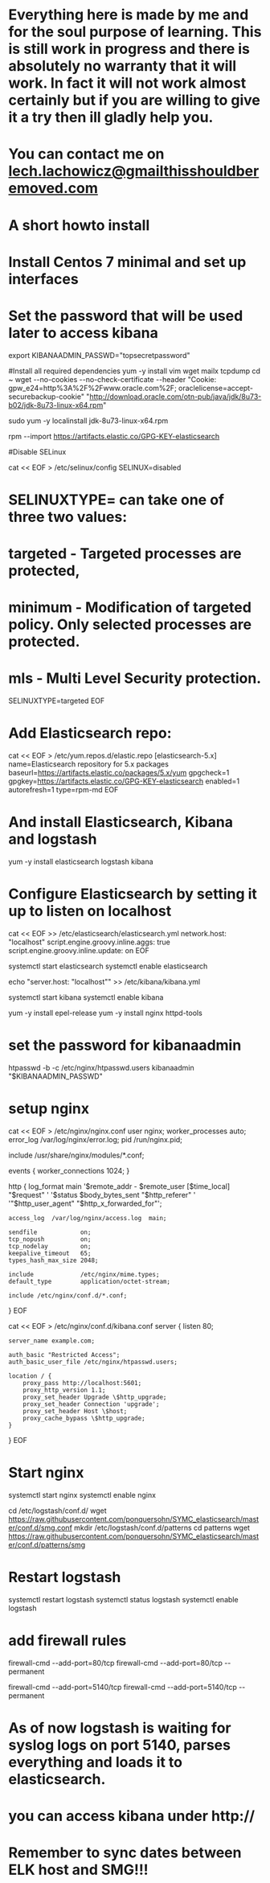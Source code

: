 # Everything here is made by me and for the soul purpose of learning. This is still work in progress and there is absolutely no warranty that it will work. In fact it will not work almost certainly but if you are willing to give it a try then ill gladly help you.
# You can contact me on lech.lachowicz@gmailthisshouldberemoved.com


# A short howto install
# Install Centos 7 minimal and set up interfaces

# Set the password that will be used later to access kibana
export KIBANAADMIN_PASSWD="topsecretpassword"
 
#Install all required dependencies
yum -y install vim wget mailx tcpdump
cd ~
wget --no-cookies --no-check-certificate --header "Cookie: gpw_e24=http%3A%2F%2Fwww.oracle.com%2F; oraclelicense=accept-securebackup-cookie" "http://download.oracle.com/otn-pub/java/jdk/8u73-b02/jdk-8u73-linux-x64.rpm"

sudo yum -y localinstall jdk-8u73-linux-x64.rpm

rpm --import https://artifacts.elastic.co/GPG-KEY-elasticsearch

#Disable SELinux

cat << EOF > /etc/selinux/config
SELINUX=disabled
# SELINUXTYPE= can take one of three two values:
#     targeted - Targeted processes are protected,
#     minimum - Modification of targeted policy. Only selected processes are protected.
#     mls - Multi Level Security protection.
SELINUXTYPE=targeted
EOF

# Add Elasticsearch repo:

cat << EOF > /etc/yum.repos.d/elastic.repo
[elasticsearch-5.x]
name=Elasticsearch repository for 5.x packages
baseurl=https://artifacts.elastic.co/packages/5.x/yum
gpgcheck=1
gpgkey=https://artifacts.elastic.co/GPG-KEY-elasticsearch
enabled=1
autorefresh=1
type=rpm-md
EOF

# And install Elasticsearch, Kibana and logstash
yum -y install elasticsearch logstash kibana

# Configure Elasticsearch by setting it up to listen on localhost
cat << EOF >> /etc/elasticsearch/elasticsearch.yml
network.host: "localhost"
script.engine.groovy.inline.aggs: true
script.engine.groovy.inline.update: on
EOF

systemctl start elasticsearch
systemctl enable elasticsearch

echo "server.host: \"localhost\"" >> /etc/kibana/kibana.yml

systemctl start kibana
systemctl enable kibana

yum -y install epel-release
yum -y install nginx httpd-tools

# set the password for kibanaadmin
htpasswd -b -c /etc/nginx/htpasswd.users kibanaadmin "$KIBANAADMIN_PASSWD"

# setup nginx
cat << EOF > /etc/nginx/nginx.conf
user nginx;
worker_processes auto;
error_log /var/log/nginx/error.log;
pid /run/nginx.pid;

include /usr/share/nginx/modules/*.conf;

events {
    worker_connections 1024;
}

http {
    log_format  main  '\$remote_addr - \$remote_user [\$time_local] "\$request" '
                      '\$status $body_bytes_sent "\$http_referer" '
                      '"\$http_user_agent" "\$http_x_forwarded_for"';

    access_log  /var/log/nginx/access.log  main;

    sendfile            on;
    tcp_nopush          on;
    tcp_nodelay         on;
    keepalive_timeout   65;
    types_hash_max_size 2048;

    include             /etc/nginx/mime.types;
    default_type        application/octet-stream;

    include /etc/nginx/conf.d/*.conf;
}
EOF

cat << EOF > /etc/nginx/conf.d/kibana.conf
server {
    listen 80;

    server_name example.com;

    auth_basic "Restricted Access";
    auth_basic_user_file /etc/nginx/htpasswd.users;

    location / {
        proxy_pass http://localhost:5601;
        proxy_http_version 1.1;
        proxy_set_header Upgrade \$http_upgrade;
        proxy_set_header Connection 'upgrade';
        proxy_set_header Host \$host;
        proxy_cache_bypass \$http_upgrade;        
    }
}
EOF

# Start nginx
systemctl start nginx
systemctl enable nginx


cd /etc/logstash/conf.d/
wget https://raw.githubusercontent.com/ponquersohn/SYMC_elasticsearch/master/conf.d/smg.conf
mkdir /etc/logstash/conf.d/patterns
cd patterns
wget https://raw.githubusercontent.com/ponquersohn/SYMC_elasticsearch/master/conf.d/patterns/smg

# Restart logstash
systemctl restart logstash
systemctl status logstash
systemctl enable logstash

# add firewall rules
firewall-cmd --add-port=80/tcp
firewall-cmd --add-port=80/tcp --permanent

firewall-cmd --add-port=5140/tcp
firewall-cmd --add-port=5140/tcp --permanent

# As of now logstash is waiting for syslog logs on port 5140, parses everything and loads it to elasticsearch. 
# you can access kibana under http://<host> 
#
# Remember to sync dates between ELK host and SMG!!!





